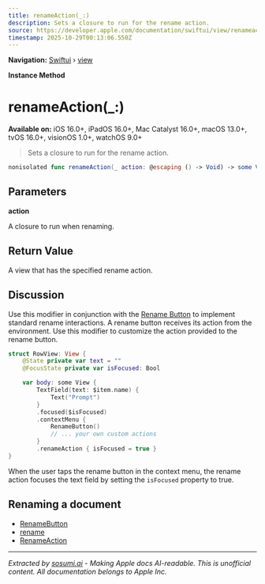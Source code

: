 ```yaml
---
title: renameAction(_:)
description: Sets a closure to run for the rename action.
source: https://developer.apple.com/documentation/swiftui/view/renameaction(_:)
timestamp: 2025-10-29T00:13:06.550Z
---
```


**Navigation:** [Swiftui](/documentation/swiftui) › [view](/documentation/swiftui/view)

**Instance Method**

# renameAction(_:)

**Available on:** iOS 16.0+, iPadOS 16.0+, Mac Catalyst 16.0+, macOS 13.0+, tvOS 16.0+, visionOS 1.0+, watchOS 9.0+

> Sets a closure to run for the rename action.

```swift
nonisolated func renameAction(_ action: @escaping () -> Void) -> some View
```

## Parameters

**action**

A closure to run when renaming.



## Return Value

A view that has the specified rename action.

## Discussion

Use this modifier in conjunction with the [Rename Button](/documentation/swiftui/renamebutton) to implement standard rename interactions. A rename button receives its action from the environment. Use this modifier to customize the action provided to the rename button.

```swift
struct RowView: View {
    @State private var text = ""
    @FocusState private var isFocused: Bool

    var body: some View {
        TextField(text: $item.name) {
            Text("Prompt")
        }
        .focused($isFocused)
        .contextMenu {
            RenameButton()
            // ... your own custom actions
        }
        .renameAction { isFocused = true }
}
```

When the user taps the rename button in the context menu, the rename action focuses the text field by setting the `isFocused` property to true.

## Renaming a document

- [RenameButton](/documentation/swiftui/renamebutton)
- [rename](/documentation/swiftui/environmentvalues/rename)
- [RenameAction](/documentation/swiftui/renameaction)

---

*Extracted by [sosumi.ai](https://sosumi.ai) - Making Apple docs AI-readable.*
*This is unofficial content. All documentation belongs to Apple Inc.*
